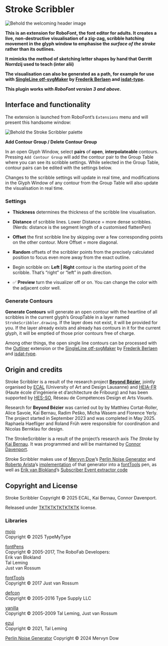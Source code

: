 # Stroke Scribbler

![Behold the welcoming header image](TKTKTK)

**This is an extension for RoboFont, the font editor for adults. It creates a live, non-destructive visualisation of a zig-zag, scribble hatching movement in the glyph window to emphasise the *surface of the stroke* rather than its outlines.**

**It mimicks the method of sketching letter shapes by hand that Gerritt Norrdzij used to teach (inter alii)**

**The visualisation can also be generated as a path, for example for use with [SingleLine otf-svgMaker](https://github.com/isdat-type/SingleLine_otf-svgMaker) by [Frederik Berlaen](https://github.com/typemytype) and [isdat-type](https://github.com/isdat-type).**

**This plugin works with *RoboFont version 3 and above*.**



## Interface and functionality


The extension is launched from RoboFont’s `Extensions` menu and will present this handsome window:

![Behold the Stroke Scribbler palette](TKTKTK)

**Add Contour Group / Delete Contour Group**

In an open Glyph Window, select **pairs** of **open**, **interpolateable** contours. Pressing `Add Contour Group` will add the contour pair to the Group Table where you can see its scribble settings. While selected in the Group Table, contour pairs can be edited with the settings below. 

Changes to the scribble settings will update in real time, and modifications in the Glyph Window of any contour from the Group Table will also update the visualisation in real time.



### Settings

- **Thickness** determines the thickness of the scribble line visualisation.
- **Distance** of scribble lines. Lower Distance = more dense scribbles. (Nerds: distance is the segment length of a customised flattenPen)
- **Offset** the first scribble line by skipping over a few corresponding points on the other contour. More Offset = more diagonal.
- **Random** offsets of the scribbler points from the precisely calculated position to focus even more away from the exact outline.
- Begin scribble on: 	**Left | Right** contour is the starting point of the scribble. That’s “right” or “left” in path direction.

- ✅ **Preview** turn the visualizer off or on. You can change the color with the adjacent color well.

### Generate Contours

**Generate Contours** will generate an open contour with the heartline of all scribbles in the current glyph’s GroupTable in a layer named `StrokeScribbler.drawing`. If the layer does not exist, it will be provided for you. If the layer already exists and already has contours in it for the current glyph, it will be emptied of those prior contours free of charge.

Among other things, the open single line contours can be processed with the [Outliner](https://github.com/typemytype/outlinerRoboFontExtension) extension or the [SingleLine otf-svgMaker](https://github.com/isdat-type/SingleLine_otf-svgMaker) by [Frederik Berlaen](https://github.com/typemytype) and [isdat-type](https://github.com/isdat-type).


## Origin and credits

Stroke Scribbler is a result of the research project **[Beyond Bézier](https://beyondbezier.ch)**, jointly organised by [ECAL](https://ecal.ch/) (University of Art and Design Lausanne) and [HEIA-FR](https://www.heia-fr.ch/) (Haute école d’ingénierie et d’architecture de Fribourg) and has been supported by [HES-SO](https://www.hes-so.ch/accueil), Réseau de Compétences Design et Arts Visuels.

Research for **Beyond Bézier** was carried out by by Matthieu Cortat-Roller, Alice Savoie, Kai Bernau, Radim Peško, Micha Wasem and Florence Yerly. The project started in September 2023 and was completed in May 2025. Raphaela Haefliger and Roland Früh were responsible for coordination and Nicolas Bernklau for design.

The StrokeScribbler is a result of the project’s research axis *The Stroke* by [Kai Bernau](https://kaibernau.com). It was programmed and will be maintained by [Connor Davenport](https://github.com/connordavenport). 

Stroke Scribbler makes use of [Mervyn Dow](https://gist.github.com/eevee)’s [Perlin Noise Generator](https://gist.github.com/eevee/26f547457522755cb1fb8739d0ea89a1) and [Robertp Arista](https://gist.github.com/roberto-arista)’s [implementation](https://discord.com/channels/1052516637489766411/1205447799651434496/1205516038549016626) of that generator into a [fontTools](https://github.com/fonttools/fonttools) pen, as well as [Erik van Blokland]()’s [Subscriber Event extractor code](    https://github.com/LettError/longboardRoboFontExtension/blob/b2435510549883573b0268eaff28adc5f3a979c5/source/lib/longboard.py#L1374C1-L1394C15)


## Copyright and License

Stroke Scribbler Copyright © 2025 ECAL, Kai Bernau, Connor Davenport.

Released under [TKTKTKTKTKTKTK](https://example.com) license.


### Libraries

[mojo](https://www.robofont.com/documentation/reference/mojo/)  
Copyright © 2025 TypeMyType  

[fontPens](https://github.com/robotools/fontPens)  
Copyright © 2005-2017, The RoboFab Developers:  
Erik van Blokland  
Tal Leming  
Just van Rossum  

[fontTools](https://github.com/fonttools/fonttools)  
Copyright © 2017 Just van Rossum

[defcon](https://github.com/robotools/defcon)  
Copyright © 2005-2016 Type Supply LLC

[vanilla](https://github.com/robotools/vanilla)  
Copyright © 2005-2009 Tal Leming, Just van Rossum

[ezui](https://typesupply.github.io/ezui/)  
Copyright © 2021, Tal Leming

[Perlin Noise Generator](https://gist.github.com/eevee/26f547457522755cb1fb8739d0ea89a1)
Copyright © 2024 Mervyn Dow

